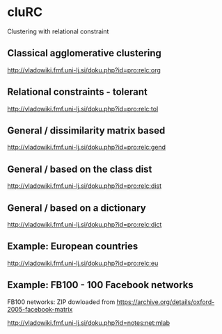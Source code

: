 # cluRC
Clustering with relational constraint

## Classical agglomerative clustering
http://vladowiki.fmf.uni-lj.si/doku.php?id=pro:relc:org

## Relational constraints - tolerant

http://vladowiki.fmf.uni-lj.si/doku.php?id=pro:relc:tol

## General / dissimilarity matrix based

http://vladowiki.fmf.uni-lj.si/doku.php?id=pro:relc:gend

## General / based on the class dist

http://vladowiki.fmf.uni-lj.si/doku.php?id=pro:relc:dist

## General / based on a dictionary

http://vladowiki.fmf.uni-lj.si/doku.php?id=pro:relc:dict

## Example: European countries

http://vladowiki.fmf.uni-lj.si/doku.php?id=pro:relc:eu

## Example: FB100 - 100 Facebook networks

FB100 networks: ZIP dowloaded from https://archive.org/details/oxford-2005-facebook-matrix

http://vladowiki.fmf.uni-lj.si/doku.php?id=notes:net:mlab
